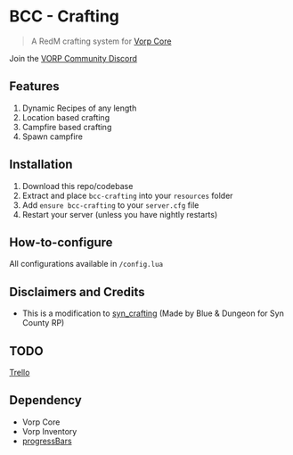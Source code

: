 # BCC - Crafting

> A RedM crafting system for [Vorp Core](http://docs.vorpcore.com:3000/)

Join the [VORP Community Discord](https://discord.gg/23MPbQ6)

## Features
1. Dynamic Recipes of any length
2. Location based crafting
3. Campfire based crafting
4. Spawn campfire

## Installation
1. Download this repo/codebase
2. Extract and place `bcc-crafting` into your `resources` folder
3. Add `ensure bcc-crafting` to your `server.cfg` file
4. Restart your server (unless you have nightly restarts)

## How-to-configure
All configurations available in `/config.lua`

## Disclaimers and Credits
- This is a modification to [syn_crafting](https://github.com/kamelzarandah/syn_crafting) (Made by Blue & Dungeon for Syn County RP)

## TODO
[Trello](https://trello.com/b/WXwcNv2T/bcc-crafting)

 ## Dependency
 - Vorp Core
 - Vorp Inventory
 - [progressBars](https://github.com/PokeSerGG/progressBars)
